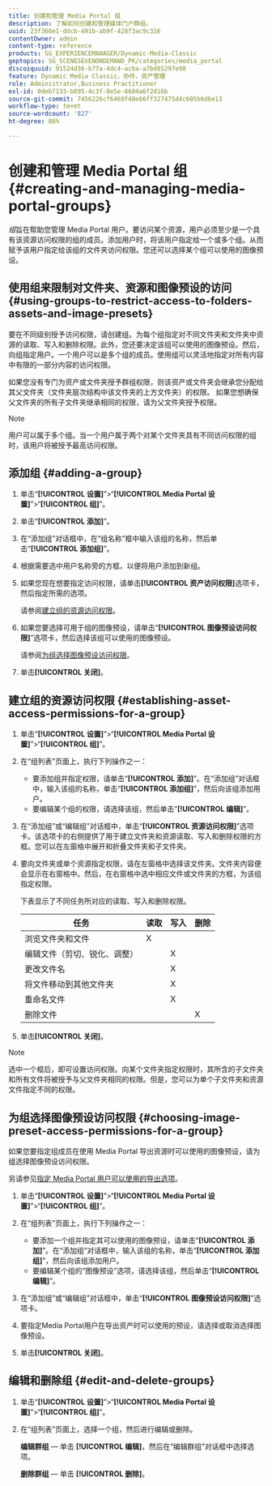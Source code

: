 ```yaml
---
title: 创建和管理 Media Portal 组
description: 了解如何创建和管理媒体门户群组。
uuid: 23f360e1-ddcb-491b-ab9f-428f3ac9c316
contentOwner: admin
content-type: reference
products: SG_EXPERIENCEMANAGER/Dynamic-Media-Classic
geptopics: SG_SCENESEVENONDEMAND_PK/categories/media_portal
discoiquuid: 91524d36-b77a-4dc4-acba-a7bd85297e98
feature: Dynamic Media Classic，协作，资产管理
role: Administrator,Business Practitioner
exl-id: 0deb7133-b895-4c3f-8e5e-8604a6f2d16b
source-git-commit: 7456226cf6469f40e66ff327475d4c605b6d6e13
workflow-type: tm+mt
source-wordcount: '827'
ht-degree: 86%

---
```


# 创建和管理 Media Portal 组{#creating-and-managing-media-portal-groups}

*组*&#x200B;旨在帮助您管理 Media Portal 用户。要访问某个资源，用户必须至少是一个具有该资源访问权限的组的成员。添加用户时，将该用户指定给一个或多个组。从而赋予该用户指定给该组的文件夹访问权限。您还可以选择某个组可以使用的图像预设。

## 使用组来限制对文件夹、资源和图像预设的访问 {#using-groups-to-restrict-access-to-folders-assets-and-image-presets}

要在不同级别授予访问权限，请创建组。为每个组指定对不同文件夹和文件夹中资源的读取、写入和删除权限。此外，您还要决定该组可以使用的图像预设。然后，向组指定用户。一个用户可以是多个组的成员。使用组可以灵活地指定对所有内容中有限的一部分内容的访问权限。

如果您没有专门为资产或文件夹授予群组权限，则该资产或文件夹会继承您分配给其父文件夹（文件夹层次结构中该文件夹的上方文件夹）的权限。 如果您想确保父文件夹的所有子文件夹继承相同的权限，请为父文件夹授予权限。

>[!NOTE]
>
>用户可以属于多个组。当一个用户属于两个对某个文件夹具有不同访问权限的组时，该用户将被授予最高访问权限。

## 添加组 {#adding-a-group}

1. 单击“**[!UICONTROL 设置]**”>“**[!UICONTROL Media Portal 设置]**”>“**[!UICONTROL 组]**”。
1. 单击“**[!UICONTROL 添加]**”。
1. 在“添加组”对话框中，在“组名称”框中输入该组的名称，然后单击“**[!UICONTROL 添加组]**”。
1. 根据需要选中用户名称旁的方框，以便将用户添加到新组。
1. 如果您现在想要指定访问权限，请单击&#x200B;**[!UICONTROL 资产访问权限]**&#x200B;选项卡，然后指定所需的选项。

   请参阅[建立组的资源访问权限](creating-media-portal-groups.md#establishing_asset_access_permissions_for_a_group)。

1. 如果您要选择可用于组的图像预设，请单击“**[!UICONTROL 图像预设访问权限]**”选项卡，然后选择该组可以使用的图像预设。

   请参阅[为组选择图像预设访问权限](creating-media-portal-groups.md#choosing_image_preset_access_permissions_for_a_group)。

1. 单击&#x200B;**[!UICONTROL 关闭]**。

## 建立组的资源访问权限 {#establishing-asset-access-permissions-for-a-group}

1. 单击“**[!UICONTROL 设置]**”>“**[!UICONTROL Media Portal 设置]**”>“**[!UICONTROL 组]**”。
1. 在“组列表”页面上，执行下列操作之一：

   * 要添加组并指定权限，请单击“**[!UICONTROL 添加]**”。在“添加组”对话框中，输入该组的名称，单击“**[!UICONTROL 添加组]**”，然后向该组添加用户。
   * 要编辑某个组的权限，请选择该组，然后单击“**[!UICONTROL 编辑]**”。

1. 在“添加组”或“编辑组”对话框中，单击“**[!UICONTROL 资源访问权限]**”选项卡。该选项卡的右侧提供了用于建立文件夹和资源读取、写入和删除权限的方框。您可以在左窗格中展开和折叠文件夹和子文件夹。
1. 要向文件夹或单个资源指定权限，请在左窗格中选择该文件夹。文件夹内容便会显示在右窗格中。然后，在右窗格中选中相应文件或文件夹的方框，为该组指定权限。

   下表显示了不同任务所对应的读取、写入和删除权限。

   | 任务 | 读取 | 写入 | 删除 |
   |--- |--- |--- |--- |
   | 浏览文件夹和文件 | X |  |  |
   | 编辑文件（剪切、锐化、调整） |  | X |  |
   | 更改文件名 |  | X |  |
   | 将文件移动到其他文件夹 |  | X |  |
   | 重命名文件 |  | X |  |
   | 删除文件 |  |  | X |

1. 单击&#x200B;**[!UICONTROL 关闭]**。

>[!NOTE]
>
>选中一个框后，即可设置访问权限。向某个文件夹指定权限时，其所含的子文件夹和所有文件将被授予与父文件夹相同的权限。但是，您可以为单个子文件夹和资源文件指定不同的权限。

## 为组选择图像预设访问权限 {#choosing-image-preset-access-permissions-for-a-group}

如果您要指定组成员在使用 Media Portal 导出资源时可以使用的图像预设，请为组选择图像预设访问权限。

另请参见[指定 Media Portal 用户可以使用的导出选项](specifying-export-options-available-media.md#specifying_export_options_available_to_media_portal_users)。

1. 单击“**[!UICONTROL 设置]**”>“**[!UICONTROL Media Portal 设置]**”>“**[!UICONTROL 组]**”。
1. 在“组列表”页面上，执行下列操作之一：

   * 要添加一个组并指定其可以使用的图像预设，请单击“**[!UICONTROL 添加]**”。在“添加组”对话框中，输入该组的名称，单击“**[!UICONTROL 添加组]**”，然后向该组添加用户。
   * 要编辑某个组的“图像预设”选项，请选择该组，然后单击“**[!UICONTROL 编辑]**”。

1. 在“添加组”或“编辑组”对话框中，单击“**[!UICONTROL 图像预设访问权限]**”选项卡。
1. 要指定Media Portal用户在导出资产时可以使用的预设，请选择或取消选择图像预设。
1. 单击&#x200B;**[!UICONTROL 关闭]**。

## 编辑和删除组 {#edit-and-delete-groups}

1. 单击“**[!UICONTROL 设置]**”>“**[!UICONTROL Media Portal 设置]**”>“**[!UICONTROL 组]**”。
1. 在“组列表”页面上，选择一个组，然后进行编辑或删除。

   **编辑群组**  — 单击 **[!UICONTROL 编辑]**，然后在“编辑群组”对话框中选择选项。

   **删除群组**  — 单击 **[!UICONTROL 删除]**。
